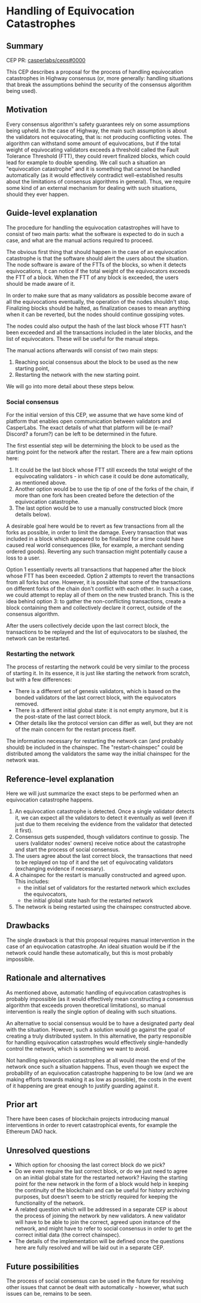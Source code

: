 # Handling of Equivocation Catastrophes

## Summary

[summary]: #summary

CEP PR: [casperlabs/ceps#0000](https://github.com/casperlabs/ceps/pull/0000)

This CEP describes a proposal for the process of handling equivocation catastrophes in Highway consensus (or, more generally: handling situations that break the assumptions behind the security of the consensus algorithm being used).

## Motivation

[motivation]: #motivation

Every consensus algorithm's safety guarantees rely on some assumptions being upheld. In the case of Highway, the main such assumption is about the validators not equivocating, that is: not producing conflicting votes. The algorithm can withstand some amount of equivocations, but if the total weight of equivocating validators exceeds a threshold called the Fault Tolerance Threshold (FTT), they could revert finalized blocks, which could lead for example to double spending. We call such a situation an "equivocation catastrophe" and it is something that cannot be handled automatically (as it would effectively contradict well-established results about the limitations of consensus algorithms in general). Thus, we require some kind of an external mechanism for dealing with such situations, should they ever happen.

## Guide-level explanation

[guide-level-explanation]: #guide-level-explanation

The procedure for handling the equivocation catastrophes will have to consist of two main parts: what the software is expected to do in such a case, and what are the manual actions required to proceed.

The obvious first thing that should happen in the case of an equivocation catastrophe is that the software should alert the users about the situation. The node software is aware of the FTTs of the blocks, so when it detects equivocations, it can notice if the total weight of the equivocators exceeds the FTT of a block. When the FTT of any block is exceeded, the users should be made aware of it.

In order to make sure that as many validators as possible become aware of all the equivocations eventually, the operation of the nodes shouldn't stop. Finalizing blocks should be halted, as finalization ceases to mean anything when it can be reverted, but the nodes should continue gossiping votes.

The nodes could also output the hash of the last block whose FTT hasn't been exceeded and all the transactions included in the later blocks, and the list of equivocators. These will be useful for the manual steps.

The manual actions afterwards will consist of two main steps:

1. Reaching social consensus about the block to be used as the new starting point,
2. Restarting the network with the new starting point.

We will go into more detail about these steps below.

### Social consensus

For the initial version of this CEP, we assume that we have some kind of platform that enables open communication between validators and CasperLabs. The exact details of what that platform will be (e-mail? Discord? a forum?) can be left to be determined in the future.

The first essential step will be determining the block to be used as the starting point for the network after the restart. There are a few main options here:

1. It could be the last block whose FTT still exceeds the total weight of the equivocating validators - in which case it could be done automatically, as mentioned above.
2. Another option would be to use the tip of one of the forks of the chain, if more than one fork has been created before the detection of the equivocation catastrophe.
3. The last option would be to use a manually constructed block (more details below).

A desirable goal here would be to revert as few transactions from all the forks as possible, in order to limit the damage. Every transaction that was included in a block which appeared to be finalized for a time could have caused real world consequences (like, for example, a merchant sending ordered goods). Reverting any such transaction might potentially cause a loss to a user.

Option 1 essentially reverts all transactions that happened after the block whose FTT has been exceeded. Option 2 attempts to revert the transactions from all forks but one. However, it is possible that some of the transactions on different forks of the chain don't conflict with each other. In such a case, we could attempt to replay all of them on the new trusted branch. This is the idea behind option 3: to gather the non-conflicting transactions, create a block containing them and collectively declare it correct, outside of the consensus algorithm.

After the users collectively decide upon the last correct block, the transactions to be replayed and the list of equivocators to be slashed, the network can be restarted.

### Restarting the network

The process of restarting the network could be very similar to the process of starting it. In its essence, it is just like starting the network from scratch, but with a few differences:

- There is a different set of genesis validators, which is based on the bonded validators of the last correct block, with the equivocators removed.
- There is a different initial global state: it is not empty anymore, but it is the post-state of the last correct block.
- Other details like the protocol version can differ as well, but they are not of the main concern for the restart process itself.

The information necessary for restarting the network can (and probably should) be included in the chainspec. The "restart-chainspec" could be distributed among the validators the same way the initial chainspec for the network was.

## Reference-level explanation

[reference-level-explanation]: #reference-level-explanation

Here we will just summarize the exact steps to be performed when an equivocation catastrophe happens.

1. An equivocation catastrophe is detected. Once a single validator detects it, we can expect all the validators to detect it eventually as well (even if just due to them receiving the evidence from the validator that detected it first).
2. Consensus gets suspended, though validators continue to gossip. The users (validator nodes' owners) receive notice about the catastrophe and start the process of social consensus.
3. The users agree about the last correct block, the transactions that need to be replayed on top of it and the set of equivocating validators (exchanging evidence if necessary).
4. A chainspec for the restart is manually constructed and agreed upon. This includes:
    - the initial set of validators for the restarted network which excludes the equivocators,
    - the initial global state hash for the restarted network
5. The network is being restarted using the chainspec constructed above.

## Drawbacks

[drawbacks]: #drawbacks

The single drawback is that this proposal requires manual intervention in the case of an equivocation catastrophe. An ideal situation would be if the network could handle these automatically, but this is most probably impossible.

## Rationale and alternatives

[rationale-and-alternatives]: #rationale-and-alternatives

As mentioned above, automatic handling of equivocation catastrophes is probably impossible (as it would effectively mean constructing a consensus algorithm that exceeds proven theoretical limitations), so manual intervention is really the single option of dealing with such situations.

An alternative to social consensus would be to have a designated party deal with the situation. However, such a solution would go against the goal of creating a truly distributed system. In this alternative, the party responsible for handling equivocation catastrophes would effectively single-handedly control the network, which is something we want to avoid.

Not handling equivocation catastrophes at all would mean the end of the network once such a situation happens. Thus, even though we expect the probability of an equivocation catastrophe happening to be low (and we are making efforts towards making it as low as possible), the costs in the event of it happening are great enough to justify guarding against it.

## Prior art

[prior-art]: #prior-art

There have been cases of blockchain projects introducing manual interventions in order to revert catastrophical events, for example the Ethereum DAO hack.

## Unresolved questions

[unresolved-questions]: #unresolved-questions

- Which option for choosing the last correct block do we pick?
- Do we even require the last correct block, or do we just need to agree on an initial global state for the restarted network? Having the starting point for the new network in the form of a block would help in keeping the continuity of the blockchain and can be useful for history archiving purposes, but doesn't seem to be strictly required for keeping the functionality of the network.
- A related question which will be addressed in a separate CEP is about the process of joining the network by new validators. A new validator will have to be able to join the correct, agreed upon instance of the network, and might have to refer to social consensus in order to get the correct initial data (the correct chainspec).
- The details of the implementation will be defined once the questions here are fully resolved and will be laid out in a separate CEP.

## Future possibilities

[future-possibilities]: #future-possibilities

The process of social consensus can be used in the future for resolving other issues that cannot be dealt with automatically - however, what such issues can be, remains to be seen.
